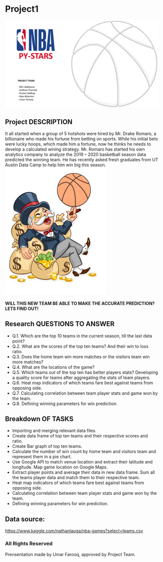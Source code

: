 # Project1

![icon](Images/1.PNG)

## Project DESCRIPTION

It all started when a group of 5 hotshots were hired by Mr. Drake Romaro, a billionaire who made his fortune from betting on sports. While his initial bets were lucky hoops, which made him a fortune, now he thinks he needs to develop a calculated wining strategy.
Mr. Romaro has started his own analytics company to analyze the 2019 – 2020 basketball season data predicted the winning team. He has recently asked fresh graduates from UT Austin Data Camp to help him win big this season.
![icon](Images/2.PNG)

#### WILL THIS NEW TEAM BE ABLE TO MAKE THE ACCURATE PREDICTION? LETS FIND OUT!

## Research QUESTIONS TO ANSWER

* Q.1. Which are the top 10 teams in the current season, till the last data point?
* Q.2. What are the scores of the top ten teams? And their win to loss ratio.
* Q.3. Does the home team win more matches or the visitors team win more matches?
* Q.4. What are the locations of the game?
* Q.5. Which teams out of the top ten has better players stats? Developing a quality score for teams after aggregating the stats of team players.
* Q.6. Heat map indicators of which teams fare best against teams from opposing side.
* Q.7. Calculating correlation between team player stats and game won by the team.
* Q.8. Defining winning parameters for win prediction.

## Breakdown OF TASKS

* Importing and merging relevant data files.
* Create data frame of top ten teams and their respective scores and ratio.
* Create Bar graph of top ten teams.
* Calculate the number of win count by home team and visitors team and represent them in a pie chart.
* Use Google API to match venue location and extract their latitude and longitude. Map game location on Google Maps.
* Extract player points and average their data in new data frame. Sum all the teams player data and match them to their respective team.
* Heat map indicators of which teams fare best against teams from opposing side. 
* Calculating correlation between team player stats and game won by the team.
* Defining winning parameters for win prediction.


## Data source: 
https://www.kaggle.com/nathanlauga/nba-games?select=teams.csv


### All Rights Reserved
Prensentation made by Umar Farooq, approved by Project Team.





